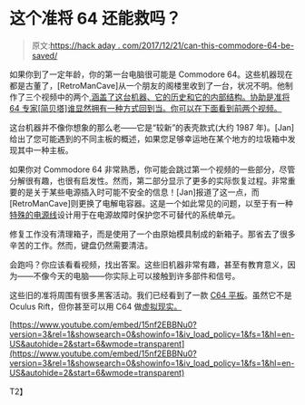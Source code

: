 # 这个准将 64 还能救吗？

> 原文:[https://hack aday . com/2017/12/21/can-this-commodore-64-be-saved/](https://hackaday.com/2017/12/21/can-this-commodore-64-be-saved/)

如果你到了一定年龄，你的第一台电脑很可能是 Commodore 64。这些机器现在都是古董了，[RetroManCave]从一个朋友的阁楼里收到了一台，状况不明。他制作了三个视频中的两个[,涵盖了这台机器、它的历史和它的内部结构。协助是准将 64 专家[简贝塔]谁显然拥有一种方式回到当。你可以在下面看到前两个视频。](https://www.youtube.com/watch?v=f6vytxOoFeg)

这台机器并不像你想象的那么老——它是“较新”的表壳款式(大约 1987 年)。[Jan]给出了您可能遇到的不同主板的概述，如果您足够幸运地在某个地方的垃圾箱中发现其中一种主板。

如果你对 Commodore 64 非常熟悉，你可能会跳过第一个视频的一些部分，尽管分解很有趣，也很有启发性。然而，第二部分显示了更多的实际恢复过程。非常重要的是关于某些电源插入时可能不安全的信息！[Jan]报道了这一点，而[RetroManCave]则更换了电解电容器。这是一个如此常见的问题，以至于有一种[特殊的电源线](https://console5.com/wiki/Commodore_64_Power_Saver)设计用于在电源故障时保护您不可替代的系统单元。

修复工作没有清理箱子，而是使用了一个由原始模具制成的新箱子。那省去了很多辛苦的工作。然而，键盘仍然需要清洁。

会跑吗？你应该看看视频，找出答案。这些旧机器非常有趣，甚至有教育意义，因为——不像今天的电脑——你实际上可以接触到许多部件和信号。

这些旧的准将周围有很多黑客活动。我们已经看到了一款 [C64 平板](https://hackaday.com/2015/11/16/ditch-the-ipad-build-a-commodore-64-tablet/)。虽然它不是 Oculus Rift，但你甚至可以用 C64 做[虚拟现实。](https://hackaday.com/2017/09/14/hacked-headset-brings-vr-to-the-commodore-64/)

 [https://www.youtube.com/embed/15nf2EBBNu0?version=3&rel=1&showsearch=0&showinfo=1&iv_load_policy=1&fs=1&hl=en-US&autohide=2&start=6&wmode=transparent](https://www.youtube.com/embed/15nf2EBBNu0?version=3&rel=1&showsearch=0&showinfo=1&iv_load_policy=1&fs=1&hl=en-US&autohide=2&start=6&wmode=transparent)

T2】
